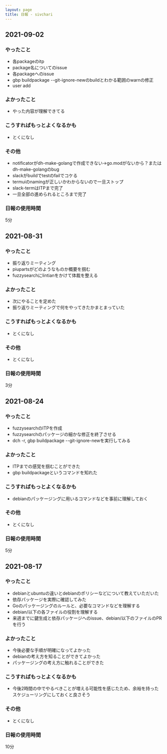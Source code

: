 ```yaml
---
layout: page
title: 日報 - sivchari
---
```


<!-- ↑の${ID}は自分のGitHubのIDに置き換える。例：日報 - kenhys -->

<!-- 新しい日付を上に書く。つまり、追記するときは上に追記する。 -->
## 2021-09-02

### やったこと

  * 各packageのitp
  * package名についてのissue
  * 各packageへのissue
  * gbp buildpackage --git-ignore-newのbuildとわかる範囲のwarnの修正
  * user add

### よかったこと

  * やった内容が理解できてる

### こうすればもっとよくなるかも

  * とくになし

### その他

  * notificatorがdh-make-golangで作成できない->go.modがないから？またはdh-make-golangのbug
  * slackがbuildでtestのfailでコケる
  * termuiのnamingが正しいかわからないので一旦ストップ
  * slack-termはITPまで完了
  * 一旦全部の進められるところまで完了

### 日報の使用時間

5分

## 2021-08-31

### やったこと

  * 振り返りミーティング
  * piupartsがどのようなものか概要を掴む
  * fuzzysearchにlintianをかけて体裁を整える

### よかったこと

  * 次にやることを定めた
  * 振り返りミーティングで何をやってきたかまとまっていた

### こうすればもっとよくなるかも

  * とくになし

### その他

  * とくになし

### 日報の使用時間

3分

## 2021-08-24

### やったこと

  * fuzzysearchのITPを作成
  * fuzzysearchのパッケージの細かな修正を終了させる
  * dch -r, gbp buildpackage --git-ignore-newを実行してみる

### よかったこと

  * ITPまでの感覚を掴むことができた
  * gbp buildpackageというコマンドを知れた

### こうすればもっとよくなるかも

  * debianのパッケージングに用いるコマンドなどを事前に理解しておく

### その他

  * とくになし

### 日報の使用時間

5分

## 2021-08-17

### やったこと

  * debianとubuntuの違いとdebianのポリシーなどについて教えていただいた
  * 依存パッケージを実際に確認してみた
  * Goのパッケージングのルールと、必要なコマンドなどを理解する
  * debian/以下の各ファイルの役割を理解する
  * 来週までに鍵生成と依存パッケージへのissue、debian/以下のファイルのPRを行う

### よかったこと

  * 今後必要な手順が明確になってよかった
  * debianの考え方を知ることができてよかった
  * パッケージングの考え方に触れることができた

### こうすればもっとよくなるかも

  * 今後2時間の中でやるべきことが増える可能性を感じたため、余裕を持ったスケジューリングにしておくと良さそう

### その他

  * とくになし

### 日報の使用時間

10分
